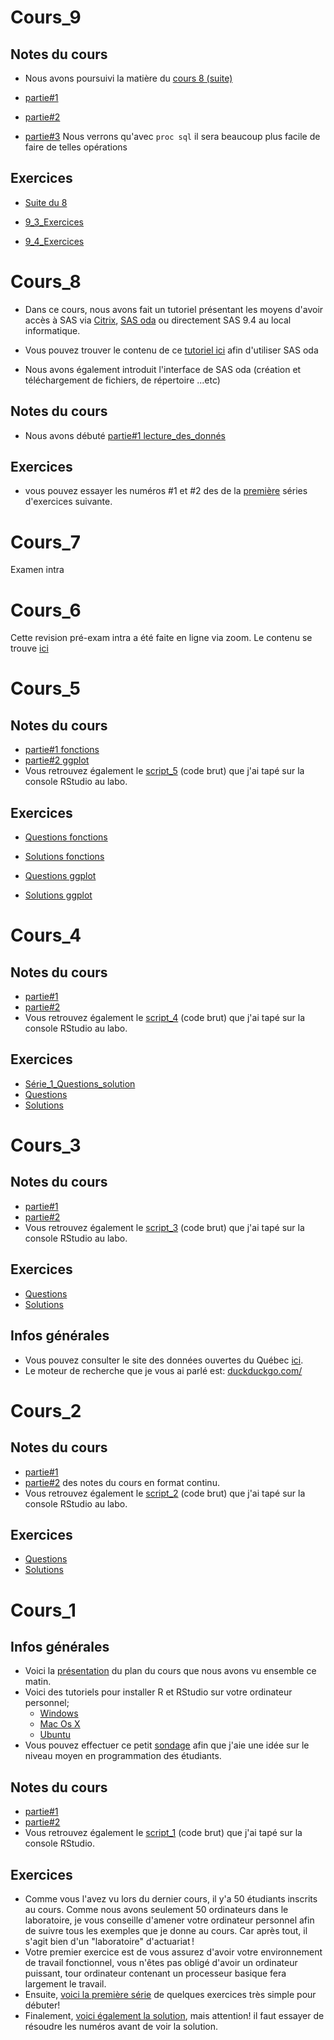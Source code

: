 # Cours_9
## Notes du cours
* Nous avons poursuivi la matière du [cours 8 (suite)](https://nbviewer.jupyter.org/github/nmeraihi/ACT3035/blob/master/HIV_2019/cours_9/9_0_1_cours_suite_8.ipynb?flush_cache=true)

* [partie#1](https://nbviewer.jupyter.org/github/nmeraihi/ACT3035/blob/master/HIV_2019/cours_9/9_1_cours.ipynb?flush_cache=true)

* [partie#2](https://nbviewer.jupyter.org/github/nmeraihi/ACT3035/blob/master/HIV_2019/cours_9/9_2_cours.ipynb?flush_cache=true)


* [partie#3](https://nbviewer.jupyter.org/github/nmeraihi/ACT3035/blob/master/HIV_2019/cours_9/9_3_cours.ipynb?flush_cache=true) Nous verrons qu'avec `proc sql` il sera beaucoup plus facile de faire de telles opérations 


## Exercices
* [Suite du 8](https://nbviewer.jupyter.org/github/nmeraihi/ACT3035/blob/master/HIV_2019/cours_8/9_0_1_Exercices_du_8.ipynb?flush_cache=true)

* [9_3_Exercices](https://nbviewer.jupyter.org/github/nmeraihi/ACT3035/blob/master/HIV_2019/cours_9/9_3_Exercices.ipynb?flush_cache=true)

* [9_4_Exercices](https://nbviewer.jupyter.org/github/nmeraihi/ACT3035/blob/master/HIV_2019/cours_9/9_4_Exercices.ipynb?flush_cache=true)


# Cours_8
* Dans ce cours, nous avons fait un tutoriel présentant les moyens d'avoir accès à SAS via [Citrix](https://www.bureauvirtuel.uqam.ca/citrix/XenAppSitel/), [SAS oda](https://odamid.oda.sas.com/SASODAControlCenter) ou directement SAS 9.4 au local informatique.

* Vous pouvez trouver le contenu de ce [tutoriel ici](https://nbviewer.jupyter.org/github/nmeraihi/ACT3035/blob/master/HIV_2019/cours_8/8_0_cours_SAS_university.ipynb?flush_cache=true) afin d'utiliser SAS oda
* Nous avons également introduit l'interface de SAS oda (création et téléchargement de fichiers, de répertoire ...etc)

## Notes du cours
* Nous avons débuté [partie#1 lecture_des_donnés](https://nbviewer.jupyter.org/github/nmeraihi/ACT3035/blob/master/HIV_2019/cours_8/8_1_cours.ipynb?flush_cache=true)

## Exercices
* vous pouvez essayer les numéros #1 et #2 des de la [première](https://nbviewer.jupyter.org/github/nmeraihi/ACT3035/blob/master/HIV_2019/cours_8/8_1_Exercices.ipynb?flush_cache=true) séries d'exercices suivante.


# Cours_7
Examen intra

# Cours_6
Cette revision pré-exam intra a été faite en ligne via zoom. Le contenu se trouve [ici](https://github.com/nmeraihi/ACT3035/tree/master/HIV_2019/cours_6)


# Cours_5
## Notes du cours
* [partie#1 fonctions](https://nbviewer.jupyter.org/github/nmeraihi/ACT3035/blob/master/HIV_2019/cours_5/5_1_cours_fonctions.ipynb?flush_cache=true)
* [partie#2 ggplot](https://nbviewer.jupyter.org/github/nmeraihi/ACT3035/blob/master/HIV_2019/cours_5/5_2_cours_ggplot.ipynb?flush_cache=true)
* Vous retrouvez également le [script_5](https://nbviewer.jupyter.org/github/nmeraihi/ACT3035/blob/master/HIV_2019/cours_5/5_5_script.R) (code brut) que j'ai tapé sur la console RStudio au labo.

## Exercices
* [Questions fonctions](https://nbviewer.jupyter.org/github/nmeraihi/ACT3035/blob/master/HIV_2019/cours_5/5_3_Exercices_Questions_fonctions.ipynb?flush_cache=true)
* [Solutions fonctions](https://nbviewer.jupyter.org/github/nmeraihi/ACT3035/blob/master/HIV_2019/cours_5/5_4_Exercices_Solutions_fonctions.ipynb?flush_cache=true)

* [Questions ggplot](https://nbviewer.jupyter.org/github/nmeraihi/ACT3035/blob/master/HIV_2019/cours_5/5_3_Exercices_Questions_ggplot.ipynb?flush_cache=true)
* [Solutions ggplot](https://nbviewer.jupyter.org/github/nmeraihi/ACT3035/blob/master/HIV_2019/cours_5/5_4_Exercices_Solutions_ggplot.ipynb?flush_cache=true)




# Cours_4
## Notes du cours
* [partie#1](https://nbviewer.jupyter.org/github/nmeraihi/ACT3035/blob/master/HIV_2019/cours_4/4_1_cours_dplyr.ipynb?flush_cache=true)
* [partie#2](https://nbviewer.jupyter.org/github/nmeraihi/ACT3035/blob/master/HIV_2019/cours_4/4_2_cours_if_for.ipynb?flush_cache=true)
* Vous retrouvez également le [script_4](https://nbviewer.jupyter.org/github/nmeraihi/ACT3035/blob/master/HIV_2019/cours_4/4_5_script.R) (code brut) que j'ai tapé sur la console RStudio au labo.

## Exercices
* [Série_1_Questions_solution](https://nbviewer.jupyter.org/github/nmeraihi/ACT3035/blob/master/HIV_2019/cours_4/4_3_Exercices_Solutions_for_loop.ipynb?flush_cache=true)
* [Questions](https://nbviewer.jupyter.org/github/nmeraihi/ACT3035/blob/master/HIV_2019/cours_4/4_4_Exercices.ipynb?flush_cache=true)
* [Solutions](https://nbviewer.jupyter.org/github/nmeraihi/ACT3035/blob/master/HIV_2019/cours_4/4_4_Solutions.ipynb?flush_cache=true)


# Cours_3
## Notes du cours
* [partie#1](https://nbviewer.jupyter.org/github/nmeraihi/ACT3035/blob/master/HIV_2019/cours_3/3_1_cours.ipynb?flush_cache=true)
* [partie#2](https://nbviewer.jupyter.org/github/nmeraihi/ACT3035/blob/master/HIV_2019/cours_3/3_2_cours.ipynb?flush_cache=true)
* Vous retrouvez également le [script_3](https://nbviewer.jupyter.org/github/nmeraihi/ACT3035/blob/master/HIV_2019/cours_3/3_5_script.R) (code brut) que j'ai tapé sur la console RStudio au labo.
## Exercices
* [Questions](https://nbviewer.jupyter.org/github/nmeraihi/ACT3035/blob/master/HIV_2019/cours_3/3_3_Exercices.ipynb?flush_cache=true)
* [Solutions](https://nbviewer.jupyter.org/github/nmeraihi/ACT3035/blob/master/HIV_2019/cours_3/3_4_Solutions.ipynb?flush_cache=true)
## Infos générales
* Vous pouvez consulter le site des données ouvertes du Québec [ici](https://www.donneesquebec.ca/fr/).
* Le moteur de recherche que je vous ai parlé est: [duckduckgo.com/](https://duckduckgo.com/)



# Cours_2
## Notes du cours
* [partie#1](https://nbviewer.jupyter.org/github/nmeraihi/ACT3035/blob/master/HIV_2019/cours_2/2_1_cours.ipynb?flush_cache=true)
* [partie#2](https://nbviewer.jupyter.org/github/nmeraihi/ACT3035/blob/master/HIV_2019/cours_2/2_2_cours.ipynb?flush_cache=true) des notes du cours en format continu. 
* Vous retrouvez également le [script_2](https://nbviewer.jupyter.org/github/nmeraihi/ACT3035/blob/master/HIV_2019/cours_2/2_5_script.R) (code brut) que j'ai tapé sur la console RStudio au labo.

## Exercices
* [Questions](https://nbviewer.jupyter.org/github/nmeraihi/ACT3035/blob/master/HIV_2019/cours_2/2_3_Exercices.ipynb?flush_cache=true)
* [Solutions](https://nbviewer.jupyter.org/github/nmeraihi/ACT3035/blob/master/HIV_2019/cours_2/2_4_Solutions.ipynb?flush_cache=true)


# Cours_1

## Infos générales
* Voici la [présentation](http://nour.me/presentations/) du plan du cours que nous avons vu ensemble ce matin.
* Voici des tutoriels pour installer R et RStudio sur votre ordinateur personnel;
    * <a class="fragment" href="https://medium.com/@GalarnykMichael/install-r-and-rstudio-on-windows-5f503f708027">Windows</a>
    * <a class="fragment" href="https://medium.com/@GalarnykMichael/install-r-and-rstudio-on-mac-e911606ce4f4">Mac Os X</a><br>
    * <a class="fragment" href="https://medium.com/@GalarnykMichael/install-r-and-rstudio-on-ubuntu-12-04-14-04-16-04-b6b3107f7779">Ubuntu</a>
* Vous pouvez effectuer ce petit [sondage](https://goo.gl/forms/kDoCDxdVHP07bX2o1) afin que j'aie une idée sur le niveau moyen en programmation des étudiants.


## Notes du cours
* [partie#1](https://nbviewer.jupyter.org/github/nmeraihi/ACT3035/blob/master/HIV_2019/cours_1/1_1_cours.ipynb?flush_cache=true)
* [partie#2](https://nbviewer.jupyter.org/github/nmeraihi/ACT3035/blob/master/HIV_2019/cours_1/1_2_cours.ipynb?flush_cache=true) 
* Vous retrouvez également le [script_1](https://github.com/nmeraihi/ACT3035/blob/master/HIV_2019/cours_1/1_5_script.R) (code brut) que j'ai tapé sur la console RStudio.

## Exercices
* Comme vous l'avez vu lors du dernier cours, il y'a 50 étudiants inscrits au cours. Comme nous avons seulement 50 ordinateurs dans le laboratoire, je vous conseille d'amener votre ordinateur personnel afin de suivre tous les exemples que je donne au cours. Car après tout, il s'agit bien d'un "laboratoire" d'actuariat !
* Votre premier exercice est de vous assurez d'avoir votre environnement de travail fonctionnel, vous n'êtes pas obligé d'avoir un ordinateur puissant, tour ordinateur contenant un processeur basique fera largement le travail.
* Ensuite, [voici la première série](https://nbviewer.jupyter.org/github/nmeraihi/ACT3035/blob/master/HIV_2019/cours_1/1_3_Exercices_vecteurs.ipynb?flush_cache=true) de quelques exercices très simple pour débuter!
* Finalement, [voici également la solution](https://nbviewer.jupyter.org/github/nmeraihi/ACT3035/blob/master/HIV_2019/cours_1/1_4_Exercices_vecteurs-solutions.ipynb?flush_cache=true), mais attention! il faut essayer de résoudre les numéros avant de voir la solution.


